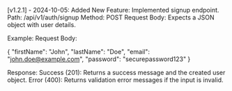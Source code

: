 [v1.2.1] - 2024-10-05: Added
New Feature: Implemented signup endpoint.
Path: /api/v1/auth/signup
Method: POST
Request Body: Expects a JSON object with user details.

Example:
Request Body:

{
    "firstName": "John",
    "lastName": "Doe",
    "email": "john.doe@example.com",
    "password": "securepassword123"
}

Response:
Success (201): Returns a success message and the created user object.
Error (400): Returns validation error messages if the input is invalid.
